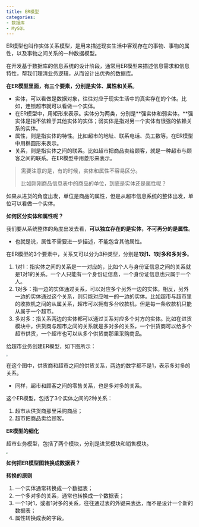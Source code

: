 ```yaml
---
title: ER模型
categories: 
- 数据库
- MySQL
---
```


ER模型也叫作实体关系模型，是用来描述现实生活中客观存在的事物、事物的属性，以及事物之间关系的一种数据模型。

在开发基于数据库的信息系统的设计阶段，通常用ER模型来描述信息需求和信息特性，帮我们理清业务逻辑，从而设计出优秀的数据库。

**在ER模型里面，有三个要素，分别是实体、属性和关系**。

- 实体，可以看做是数据对象，往往对应于现实生活中的真实存在的个体。比如，连锁超市就可以看做一个实体。
- 在ER模型中，用矩形来表示。实体分为两类，分别是**强实体和弱实体。**强实体是指不依赖于其他实体的实体；弱实体是指对另一个实体有很强的依赖关系的实体。
- 属性，则是指实体的特性。比如超市的地址、联系电话、员工数等。在ER模型中用椭圆形来表示。
- 关系，则是指实体之间的联系。比如超市把商品卖给顾客，就是一种超市与顾客之间的联系。在ER模型中用菱形来表示。

> 需要注意的是，有的时候，实体和属性不容易区分。
>
> 比如刚刚商品信息表中的商品的单位，到底是实体还是属性呢？

如果从进货的角度出发，单位是商品的属性，但是从超市信息系统的整体出发，单位可以看做一个实体。

**如何区分实体和属性呢？**

我们要从系统整体的角度出发去看，**可以独立存在的是实体，不可再分的是属性**。

* 也就是说，属性不需要进一步描述，不能包含其他属性。

在ER模型的3个要素中，关系又可以分为3种类型，分别是**1对1、1对多和多对多**。

1. 1对1：指实体之间的关系是一一对应的，比如个人与身份证信息之间的关系就是1对1的关系。一个人只能有一个身份证信息，一个身份证信息也只属于一个人。
2. 1对多：指一边的实体通过关系，可以对应多个另外一边的实体。相反，另外一边的实体通过这个关系，则只能对应唯一的一边的实体。比如超市与超市里的收款机之间的从属关系，超市可以拥有多台收款机，但是每一条收款机只能从属于一个超市。
3. 多对多：指关系两边的实体都可以通过关系对应多个对方的实体。比如在进货模块中，供货商与超市之间的关系就是多对多的关系，一个供货商可以给多个超市供货，一个超市也可以从多个供货商那里采购商品。

给超市业务创建ER模型，如下图所示：

<img src="https://img-blog.csdnimg.cn/7355718ee89e4afe8a4d3969a933d121.png" style="zoom:25%;" />

在这个图中，供货商和超市之间的供货关系，两边的数字都不是1，表示多对多的关系。

* 同样，超市和顾客之间的零售关系，也是多对多的关系。

这个ER模型，包括了3个实体之间的2种关系：

1. 超市从供货商那里采购商品；
2. 超市把商品卖给顾客。

**ER模型的细化**

超市业务模型，包括了两个模块，分别是进货模块和销售模块。

<img src="https://img-blog.csdnimg.cn/ee25c201ebaf43658696262b7708aab1.png" style="zoom:25%;" />

**如何把ER模型图转换成数据表？**

**转换的原则**

1. 一个实体通常转换成一个数据表；
2. 一个多对多的关系，通常也转换成一个数据表；
3. 一个1对1，或者1对多的关系，往往通过表的外键来表达，而不是设计一个新的数据表；
4. 属性转换成表的字段。